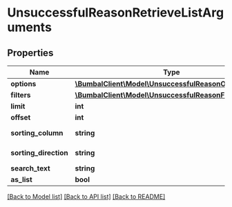 # UnsuccessfulReasonRetrieveListArguments

## Properties
Name | Type | Description | Notes
------------ | ------------- | ------------- | -------------
**options** | [**\BumbalClient\Model\UnsuccessfulReasonOptionsModel**](UnsuccessfulReasonOptionsModel.md) |  | [optional] 
**filters** | [**\BumbalClient\Model\UnsuccessfulReasonFiltersModel**](UnsuccessfulReasonFiltersModel.md) |  | [optional] 
**limit** | **int** |  | [optional] 
**offset** | **int** |  | [optional] 
**sorting_column** | **string** | Sorting Column | [optional] 
**sorting_direction** | **string** | Sorting Direction | [optional] 
**search_text** | **string** |  | [optional] 
**as_list** | **bool** |  | [optional] 

[[Back to Model list]](../README.md#documentation-for-models) [[Back to API list]](../README.md#documentation-for-api-endpoints) [[Back to README]](../README.md)



